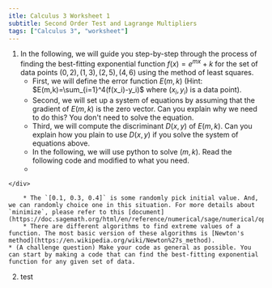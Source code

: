 ```yaml
---
itle: Calculus 3 Worksheet 1
subtitle: Second Order Test and Lagrange Multipliers
tags: ["Calculus 3", "worksheet"]
---
```

1. In the following, we will guide you step-by-step through the process of finding the best-fitting exponential function $f(x) = e^{mx} + k$ for the set of data points ${(0,2),(1,3),(2,5),(4,6)}$ using the method of least squares.
	* First, we will define the error function $E(m,k)$ (Hint: $E(m,k)=\sum_{i=1}^4(f(x_i)-y_i)$ where $(x_i,y_i)$ is a data point).
	* Second, we will set up a system of equations by assuming that the gradient of $E(m,k)$ is the zero vector. Can you explain why we need to do this? You don't need to solve the equation.
	* Third, we will compute the discriminant $D(x,y)$ of $E(m,k)$. Can you explain how you plain to use $D(x,y)$ if you solve the system of equations above.
	* In the following, we will use python to solve $(m,k)$. Read the following code and modified to what you need.
	* <div class="sage">
  <script type="text/x-sage">
vars = var('x y z')                             # tell your computer to set x, y, and z to be variable
f = 100*(y-x^2)^2+(1-x)^2+100*(z-y^2)^2+(1-y)^2 # set-up functions
minimize(f, [0.1, 0.3, 0.4])                    # find (a,b,c) such that f(a,b,c) is a minimum of $f$.  
  </script>
	</div>
	
		* The `[0.1, 0.3, 0.4]` is some randomly pick initial value. And, we can randomly choice one in this situation. For more details about `minimize`, please refer to this [document](https://doc.sagemath.org/html/en/reference/numerical/sage/numerical/optimize.html#sage.numerical.optimize.minimize).
		* There are different algorithms to find extreme values of a function. The most basic version of these algorithms is [Newton's method](https://en.wikipedia.org/wiki/Newton%27s_method).
	* (A challenge question) Make your code as general as possible. You can start by making a code that can find the best-fitting exponential function for any given set of data.

2. test